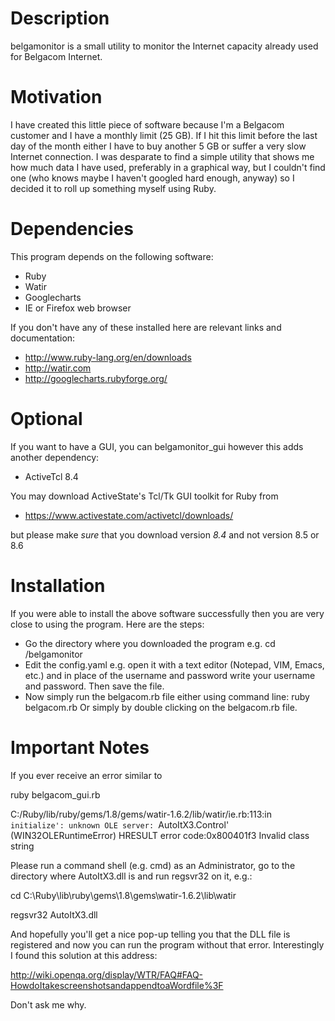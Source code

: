 Description 
======================================================================== 

belgamonitor is a small utility to monitor the Internet capacity already 
used for Belgacom Internet. 

Motivation
======================================================================== 
I have created this little piece of software because I'm a Belgacom 
customer and I have a monthly limit (25 GB). If I hit this limit before 
the last day of the month either I have to buy another 5 GB or suffer 
a very slow Internet connection. I was desparate to find a simple utility
that shows me how much data I have used, preferably in a graphical way, but
I couldn't find one (who knows maybe I haven't googled hard enough, anyway)
so I decided it to roll up something myself using Ruby.

Dependencies
========================================================================
This program depends on the following software:

* Ruby 
* Watir
* Googlecharts
* IE or Firefox web browser

If you don't have any of these installed here are relevant links and 
documentation:

* http://www.ruby-lang.org/en/downloads
* http://watir.com
* http://googlecharts.rubyforge.org/

Optional
======================================================================== 
If you want to have a GUI, you can belgamonitor_gui however this adds 
another dependency:

* ActiveTcl 8.4

You may download ActiveState's Tcl/Tk GUI toolkit for Ruby from

* https://www.activestate.com/activetcl/downloads/

but please make *sure* that you download version *8.4* and not version 8.5
or 8.6

Installation
======================================================================== 
If you were able to install the above software successfully then you are
very close to using the program. Here are the steps:

- Go the directory where you downloaded the program
  e.g. cd /belgamonitor
- Edit the config.yaml
  e.g. open it with a text editor (Notepad, VIM, Emacs, etc.) and
  in place of the username and password write your username and password.
  Then save the file.
- Now simply run the belgacom.rb file either using command line:
  ruby belgacom.rb
  Or simply by double clicking on the belgacom.rb file.

Important Notes
======================================================================== 
If you ever receive an error similar to

ruby belgacom_gui.rb

C:/Ruby/lib/ruby/gems/1.8/gems/watir-1.6.2/lib/watir/ie.rb:113:in `initialize':
unknown OLE server: `AutoItX3.Control' (WIN32OLERuntimeError)
    HRESULT error code:0x800401f3
      Invalid class string

Please run a command shell (e.g. cmd) as an Administrator, go to the 
directory where AutoItX3.dll is and run regsvr32 on it, e.g.:

cd C:\Ruby\lib\ruby\gems\1.8\gems\watir-1.6.2\lib\watir

regsvr32 AutoItX3.dll

And hopefully you'll get a nice pop-up telling you that the DLL file is
registered and now you can run the program without that error. 
Interestingly I found this solution at this address:

http://wiki.openqa.org/display/WTR/FAQ#FAQ-HowdoItakescreenshotsandappendtoaWordfile%3F

Don't ask me why.
